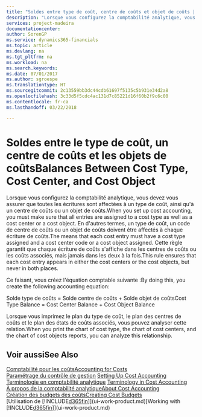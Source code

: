 ```yaml
---
title: "Soldes entre type de coût, centre de coûts et objet de coûts | Microsoft Docs"
description: "Lorsque vous configurez la comptabilité analytique, vous devez vous assurer que toutes les écritures sont affectées à un type de coût, ainsi qu'à un centre de coûts ou un objet de coûts. En d'autres termes, un type de coût, un code de centre de coûts ou un objet de coûts doivent être affectés à chaque écriture de coûts. Cette règle garantit que chaque écriture de coûts s'affiche dans les centres de coûts ou les coûts associés, mais jamais dans les deux à la fois."
services: project-madeira
documentationcenter: 
author: SorenGP
ms.service: dynamics365-financials
ms.topic: article
ms.devlang: na
ms.tgt_pltfrm: na
ms.workload: na
ms.search.keywords: 
ms.date: 07/01/2017
ms.author: sgroespe
ms.translationtype: HT
ms.sourcegitcommit: 2c13559bb3dc44cdb61697f5135c5b931e34d2a8
ms.openlocfilehash: 3c33d5f5cdc4ac131d7c85221d16f60b2f9c6c00
ms.contentlocale: fr-ca
ms.lasthandoff: 03/22/2018

---
```

# <a name="balances-between-cost-type-cost-center-and-cost-object"></a><span data-ttu-id="d0d1d-105">Soldes entre le type de coût, un centre de coûts et les objets de coûts</span><span class="sxs-lookup"><span data-stu-id="d0d1d-105">Balances Between Cost Type, Cost Center, and Cost Object</span></span>
<span data-ttu-id="d0d1d-106">Lorsque vous configurez la comptabilité analytique, vous devez vous assurer que toutes les écritures sont affectées à un type de coût, ainsi qu'à un centre de coûts ou un objet de coûts.</span><span class="sxs-lookup"><span data-stu-id="d0d1d-106">When you set up cost accounting, you must make sure that all entries are assigned to a cost type as well as a cost center or a cost object.</span></span> <span data-ttu-id="d0d1d-107">En d'autres termes, un type de coût, un code de centre de coûts ou un objet de coûts doivent être affectés à chaque écriture de coûts.</span><span class="sxs-lookup"><span data-stu-id="d0d1d-107">The means that each cost entry must have a cost type assigned and a cost center code or a cost object assigned.</span></span> <span data-ttu-id="d0d1d-108">Cette règle garantit que chaque écriture de coûts s'affiche dans les centres de coûts ou les coûts associés, mais jamais dans les deux à la fois.</span><span class="sxs-lookup"><span data-stu-id="d0d1d-108">This rule ensures that each cost entry appears in either the cost centers or the cost objects, but never in both places.</span></span>  

 <span data-ttu-id="d0d1d-109">Ce faisant, vous créez l'équation comptable suivante :</span><span class="sxs-lookup"><span data-stu-id="d0d1d-109">By doing this, you create the following accounting equation:</span></span>  

 <span data-ttu-id="d0d1d-110">Solde type de coûts = Solde centre de coûts + Solde objet de coûts</span><span class="sxs-lookup"><span data-stu-id="d0d1d-110">Cost Type Balance = Cost Center Balance + Cost Object Balance</span></span>  

 <span data-ttu-id="d0d1d-111">Lorsque vous imprimez le plan du type de coût, le plan des centres de coûts et le plan des états de coûts associés, vous pouvez analyser cette relation.</span><span class="sxs-lookup"><span data-stu-id="d0d1d-111">When you print the chart of cost type, the chart of cost centers, and the chart of cost objects reports, you can analyze this relationship.</span></span>  

## <a name="see-also"></a><span data-ttu-id="d0d1d-112">Voir aussi</span><span class="sxs-lookup"><span data-stu-id="d0d1d-112">See Also</span></span>  
[<span data-ttu-id="d0d1d-113">Comptabilité pour les coûts</span><span class="sxs-lookup"><span data-stu-id="d0d1d-113">Accounting for Costs</span></span>](finance-manage-cost-accounting.md)  
 <span data-ttu-id="d0d1d-114">[Paramétrage du contrôle de gestion](finance-set-up-cost-accounting.md) </span><span class="sxs-lookup"><span data-stu-id="d0d1d-114">[Setting Up Cost Accounting](finance-set-up-cost-accounting.md) </span></span>  
 <span data-ttu-id="d0d1d-115">[Terminologie en comptabilité analytique](finance-terminology-in-cost-accounting.md) </span><span class="sxs-lookup"><span data-stu-id="d0d1d-115">[Terminology in Cost Accounting](finance-terminology-in-cost-accounting.md) </span></span>  
 [<span data-ttu-id="d0d1d-116">À propos de la comptabilité analytique</span><span class="sxs-lookup"><span data-stu-id="d0d1d-116">About Cost Accounting</span></span>](finance-about-cost-accounting.md)  
 [<span data-ttu-id="d0d1d-117">Création des budgets des coûts</span><span class="sxs-lookup"><span data-stu-id="d0d1d-117">Creating Cost Budgets</span></span>](finance-create-cost-budgets.md)  
 <span data-ttu-id="d0d1d-118">[Utilisation de [!INCLUDE[d365fin](includes/d365fin_md.md)]](ui-work-product.md)</span><span class="sxs-lookup"><span data-stu-id="d0d1d-118">[Working with [!INCLUDE[d365fin](includes/d365fin_md.md)]](ui-work-product.md)</span></span>

